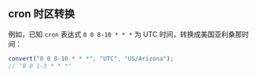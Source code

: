 ## cron 时区转换

例如，已知 `cron` 表达式 `0 0 8-10 * * *` 为 UTC 时间，转换成美国亚利桑那时间：

```js
convert("0 0 8-10 * * *", "UTC", "US/Arizona");
// "0 0 1-3 * * *"
```
